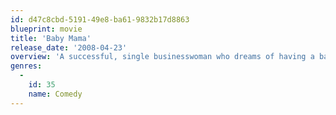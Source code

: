 ```yaml
---
id: d47c8cbd-5191-49e8-ba61-9832b17d8863
blueprint: movie
title: 'Baby Mama'
release_date: '2008-04-23'
overview: 'A successful, single businesswoman who dreams of having a baby discovers she is infertile and hires a working class woman to be her unlikely surrogate.'
genres:
  -
    id: 35
    name: Comedy
---
```

